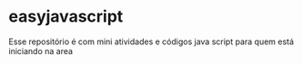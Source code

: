 # easyjavascript
Esse repositório é com mini atividades e códigos java script  para quem está iniciando na area
